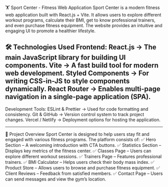 🏋️ Sport Center - Fitness Web Application
Sport Center is a modern fitness web application built with React.js + Vite. It allows users to explore different workout programs, calculate their BMI, get to know professional trainers, and even purchase fitness equipment. The website provides an intuitive and engaging UI to promote a healthier lifestyle.

🛠️ Technologies Used
Frontend:
React.js → The main JavaScript library for building UI components.
Vite → A fast build tool for modern web development.
Styled Components → For writing CSS-in-JS to style components dynamically.
React Router → Enables multi-page navigation in a single-page application (SPA).
---

Development Tools:
ESLint & Prettier → Used for code formatting and consistency.
Git & GitHub → Version control system to track project changes.
Vercel / Netlify → Deployment options for hosting the application.

---

📌 Project Overview
Sport Center is designed to help users stay fit and engaged with various fitness programs. The platform consists of:
✅ Hero Section – A welcoming introduction with CTA buttons.
✅ Statistics Section – Displays key metrics of the fitness center.
✅ Classes Page – Users can explore different workout sessions.
✅ Trainers Page – Features professional trainers.
✅ BMI Calculator – Helps users check their body mass index.
✅ Product Store – Allows users to browse and purchase fitness equipment.
✅ Client Reviews – Feedback from satisfied members.
✅ Contact Page – Users can send messages and view the gym’s location.

